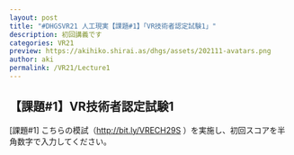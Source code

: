 ```yaml
---
layout: post
title: "#DHGSVR21 人工現実【課題#1】「VR技術者認定試験1」"
description: 初回講義です
categories: VR21
preview: https://akihiko.shirai.as/dhgs/assets/202111-avatars.png
author: aki
permalink: /VR21/Lecture1
---
```


## 【課題#1】VR技術者認定試験1

[課題#1] こちらの模試（http://bit.ly/VRECH29S ）を実施し、初回スコアを半角数字で入力してください。



